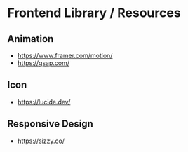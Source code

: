 # Frontend Library / Resources

## Animation

- https://www.framer.com/motion/
- https://gsap.com/

## Icon

- https://lucide.dev/


## Responsive Design 

- https://sizzy.co/
